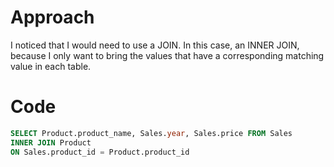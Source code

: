 # Approach
I noticed that I would need to use a JOIN. In this case, an INNER JOIN, because I only want to bring the values that have a corresponding matching value in each table.

# Code
```sql
SELECT Product.product_name, Sales.year, Sales.price FROM Sales
INNER JOIN Product
ON Sales.product_id = Product.product_id
```
